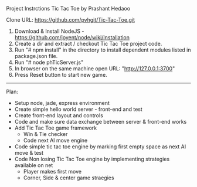 Project Instrctions
Tic Tac Toe by Prashant Hedaoo

Clone URL: https://github.com/pvhgit/Tic-Tac-Toe.git

1. Download & Install NodeJS - https://github.com/joyent/node/wiki/Installation
2. Create a dir and extract / checkout Tic Tac Toe project code.
3. Run "# npm install" in the directory to install dependent modules listed in package.json file.
4. Run "# node phTicServer.js"
5. In browser on the same machine open URL: "http://127.0.0.1:3700"
6. Press Reset button to start new game.


----------------------------------------------------------------------
Plan:
  - Setup node, jade, express environment
  - Create simple hello world server - front-end and test 
  - Create front-end layout and controls
  - Code and make sure data exchange between server & front-end works
  - Add Tic Tac Toe game framework
      - Win & Tie checker
      - Code next AI move engine
  - Code simple tic tac toe engine by marking first empty space as next AI move & test
  - Code Non losing Tic Tac Toe engine by implementing strategies available on net
      - Player makes first move
      - Corner, Side & center game straegies
